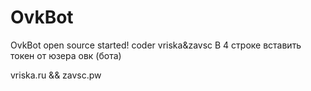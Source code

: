 # OvkBot
OvkBot open source started! coder vriska&amp;zavsc
В 4 строке вставить токен от юзера овк (бота)

vriska.ru && zavsc.pw
